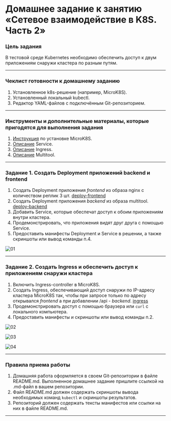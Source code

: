 # Домашнее задание к занятию «Сетевое взаимодействие в K8S. Часть 2»

### Цель задания

В тестовой среде Kubernetes необходимо обеспечить доступ к двум приложениям снаружи кластера по разным путям.

------

### Чеклист готовности к домашнему заданию

1. Установленное k8s-решение (например, MicroK8S).
2. Установленный локальный kubectl.
3. Редактор YAML-файлов с подключённым Git-репозиторием.

------

### Инструменты и дополнительные материалы, которые пригодятся для выполнения задания

1. [Инструкция](https://microk8s.io/docs/getting-started) по установке MicroK8S.
2. [Описание](https://kubernetes.io/docs/concepts/services-networking/service/) Service.
3. [Описание](https://kubernetes.io/docs/concepts/services-networking/ingress/) Ingress.
4. [Описание](https://github.com/wbitt/Network-MultiTool) Multitool.

------

### Задание 1. Создать Deployment приложений backend и frontend

1. Создать Deployment приложения _frontend_ из образа nginx с количеством реплик 3 шт.
[deploy-frontend](https://github.com/perepelitsyn-alexei/devops-netology/blob/38499a385d1248724a39b92a2f967c9520284d45/kuber-homeworks/1.5/src/deploy-frontend.yml)
2. Создать Deployment приложения _backend_ из образа multitool. 
[deploy-backend](https://github.com/perepelitsyn-alexei/devops-netology/blob/38499a385d1248724a39b92a2f967c9520284d45/kuber-homeworks/1.5/src/deploy-backend.yml)
3. Добавить Service, которые обеспечат доступ к обоим приложениям внутри кластера. 
4. Продемонстрировать, что приложения видят друг друга с помощью Service.
5. Предоставить манифесты Deployment и Service в решении, а также скриншоты или вывод команды п.4.

![01](https://github.com/user-attachments/assets/d1f9adf6-41c5-433f-ab07-55fe76e9d0b1)

------

### Задание 2. Создать Ingress и обеспечить доступ к приложениям снаружи кластера

1. Включить Ingress-controller в MicroK8S.
2. Создать Ingress, обеспечивающий доступ снаружи по IP-адресу кластера MicroK8S так, чтобы при запросе только по адресу открывался _frontend_ а при добавлении /api - _backend_.
[ingress](https://github.com/perepelitsyn-alexei/devops-netology/blob/38499a385d1248724a39b92a2f967c9520284d45/kuber-homeworks/1.5/src/ingress.yml)
3. Продемонстрировать доступ с помощью браузера или `curl` с локального компьютера.
4. Предоставить манифесты и скриншоты или вывод команды п.2.

![02](https://github.com/user-attachments/assets/7f5fa48f-d186-47f4-96db-4e3b5fc8e333)

![03](https://github.com/user-attachments/assets/1da74f65-54ea-4b17-b7d3-2069c1eb73f3)

![04](https://github.com/user-attachments/assets/b1990b0b-52c3-4ae2-8ea9-909dee650e4d)

------

### Правила приема работы

1. Домашняя работа оформляется в своем Git-репозитории в файле README.md. Выполненное домашнее задание пришлите ссылкой на .md-файл в вашем репозитории.
2. Файл README.md должен содержать скриншоты вывода необходимых команд `kubectl` и скриншоты результатов.
3. Репозиторий должен содержать тексты манифестов или ссылки на них в файле README.md.

------
